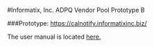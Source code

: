 
#Informatix, Inc.  ADPQ Vendor Pool Prototype B

###Prototype:
https://calnotify.informatixinc.biz/

The user manual is located [here.]()
